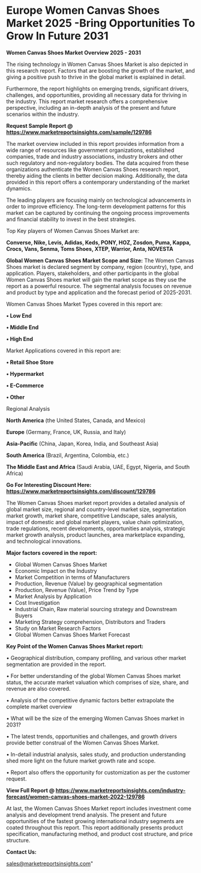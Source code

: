 # Europe Women Canvas Shoes Market 2025 -Bring Opportunities To Grow In Future 2031

<Strong> Women Canvas Shoes Market Overview 2025 - 2031</strong>

The rising technology in Women Canvas Shoes Market is also depicted in this research report. Factors that are boosting the growth of the market, and giving a positive push to thrive in the global market is explained in detail.

Furthermore, the report highlights on emerging trends, significant drivers, challenges, and opportunities, providing all necessary data for thriving in the industry. This report market research offers a comprehensive perspective, including an in-depth analysis of the present and future scenarios within the industry.

<strong>Request Sample Report @ <a href=https://www.marketreportsinsights.com/sample/129786>https://www.marketreportsinsights.com/sample/129786</a></strong>

The market overview included in this report provides information from a wide range of resources like government organizations, established companies, trade and industry associations, industry brokers and other such regulatory and non-regulatory bodies. The data acquired from these organizations authenticate the Women Canvas Shoes research report, thereby aiding the clients in better decision making. Additionally, the data provided in this report offers a contemporary understanding of the market dynamics.

The leading players are focusing mainly on technological advancements in order to improve efficiency. The long-term development patterns for this market can be captured by continuing the ongoing process improvements and financial stability to invest in the best strategies.

Top Key players of Women Canvas Shoes Market are:

<strong>Converse, Nike, Levis, Adidas, Keds, PONY, HOZ, Zosdon, Puma, Kappa, Crocs, Vans, Senma, Toms Shoes, XTEP, Warrior, Anta, NOVESTA</strong>

<strong><b>Global Women Canvas Shoes Market Scope and Size:</b></strong>
The Women Canvas Shoes market is declared segment by company, region (country), type, and application. Players, stakeholders, and other participants in the global Women Canvas Shoes market will gain the market scope as they use the report as a powerful resource. The segmental analysis focuses on revenue and product by type and application and the forecast period of 2025-2031.

Women Canvas Shoes Market Types covered in this report are:

<strong>• Low End

• Middle End

• High End</strong>

Market Applications covered in this report are:

<strong>• Retail Shoe Store

• Hypermarket

• E-Commerce

• Other</strong> 

Regional Analysis

<strong>North America</strong> (the United States, Canada, and Mexico)

<strong>Europe</strong> (Germany, France, UK, Russia, and Italy)

<strong>Asia-Pacific</strong> (China, Japan, Korea, India, and Southeast Asia)

<strong>South America</strong> (Brazil, Argentina, Colombia, etc.)

<strong>The Middle East and Africa</strong> (Saudi Arabia, UAE, Egypt, Nigeria, and South Africa)

<strong>Go For Interesting Discount Here: <a href=https://www.marketreportsinsights.com/discount/129786>https://www.marketreportsinsights.com/discount/129786</a></strong>

The Women Canvas Shoes market report provides a detailed analysis of global market size, regional and country-level market size, segmentation market growth, market share, competitive Landscape, sales analysis, impact of domestic and global market players, value chain optimization, trade regulations, recent developments, opportunities analysis, strategic market growth analysis, product launches, area marketplace expanding, and technological innovations.

<strong><b>Major factors covered in the report:</b></strong>
<ul>
  <li>Global Women Canvas Shoes Market </li>
  <li>Economic Impact on the Industry</li>
  <li>Market Competition in terms of Manufacturers</li>
  <li>Production, Revenue (Value) by geographical segmentation</li>
  <li>Production, Revenue (Value), Price Trend by Type</li>
  <li>Market Analysis by Application</li>
  <li>Cost Investigation</li>
  <li>Industrial Chain, Raw material sourcing strategy and Downstream Buyers</li>
  <li>Marketing Strategy comprehension, Distributors and Traders</li>
  <li>Study on Market Research Factors</li>
  <li>Global Women Canvas Shoes Market Forecast</li>
</ul>

<strong><b>Key Point of the Women Canvas Shoes Market report:</b></strong>

• Geographical distribution, company profiling, and various other market segmentation are provided in the report.

• For better understanding of the global Women Canvas Shoes market status, the accurate market valuation which comprises of size, share, and revenue are also covered.

• Analysis of the competitive dynamic factors better extrapolate the complete market overview

• What will be the size of the emerging Women Canvas Shoes market in 2031?

• The latest trends, opportunities and challenges, and growth drivers provide better construal of the Women Canvas Shoes Market.

• In-detail industrial analysis, sales study, and production understanding shed more light on the future market growth rate and scope.

• Report also offers the opportunity for customization as per the customer request.

<strong><b>View Full Report @ <a href=https://www.marketreportsinsights.com/industry-forecast/women-canvas-shoes-market-2022-129786>https://www.marketreportsinsights.com/industry-forecast/women-canvas-shoes-market-2022-129786</a></b></strong>


At last, the Women Canvas Shoes Market report includes investment come analysis and development trend analysis. The present and future opportunities of the fastest growing international industry segments are coated throughout this report. This report additionally presents product specification, manufacturing method, and product cost structure, and price structure.

<strong>Contact Us:</strong>

sales@marketreportsinsights.com"
